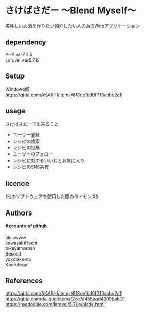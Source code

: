 # さけばさだー 〜Blend Myself〜
美味しいお酒を作りたい紹介したい人の為のWebアプリケーション

## dependency
PHP       var7.2.5  
Laravel   var5.7.15  

## Setup
Windows版  
https://qiita.com/AKARI-I/items/618de1bd0f713abbd2c1  

## usage
さけばさだーで出来ること  
 - ユーザー登録  
 - レシピの検索  
 - レシピの投稿  
 - ユーザーのフォロー  
 - レシピに対するいいねとお気に入り  
 - レシピのSNS共有

## licence
(他のソフトウェアを使用した際のライセンス)  

## Authors
#### Accounts of github
akilawww  
kawasakiHachi  
takayamaroso  
Besood  
yokotakento  
KaoruBear

## References
https://qiita.com/AKARI-I/items/618de1bd0f713abbd2c1  
https://qiita.com/da-sugi/items/7ee7a458aad4209bab01  
https://readouble.com/laravel/5.7/ja/blade.html  
